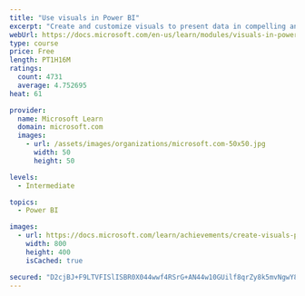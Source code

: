 ```yaml
---
title: "Use visuals in Power BI"
excerpt: "Create and customize visuals to present data in compelling and insightful ways."
webUrl: https://docs.microsoft.com/en-us/learn/modules/visuals-in-power-bi/
type: course
price: Free
length: PT1H16M
ratings:
  count: 4731
  average: 4.752695
heat: 61

provider:
  name: Microsoft Learn
  domain: microsoft.com
  images:
    - url: /assets/images/organizations/microsoft.com-50x50.jpg
      width: 50
      height: 50

levels:
  - Intermediate

topics:
  - Power BI

images:
  - url: https://docs.microsoft.com/learn/achievements/create-visuals-power-bi-desktop-social.png
    width: 800
    height: 400
    isCached: true

secured: "D2cjBJ+F9LTVFISlISBR0X044wwf4RSrG+AN44w10GUilf8qrZy8k5mvNgwY8twkRrJvlhpwiOfTfPJRnPHAvdrkSdLmfiehMY1g3YipZj1vkE8ihYC1LHLEQBlLBr4geO8g1MnD11t44pfMQ+mx3oeBOpIeJwl+dzBvptBWa914J2w8S6kmSExeVKKEG+aAam2WzMyJK0po0vDy+GI6z5MON68QKxejs0oCroH1i6qJvrqlMVTMA8Y5P+lxpFt8R1q6cZFAQOKrcmSPwv3WugxdP9jCYfnwfIF8RwAsfy3U2aXEbYmyy+2i5Luw2vAg3eG7TtonDlncnqG4rr18xO4PDvkeyMxrThhKuk10m3+aR94At4ygHmQZi8r8Q+NH8LzIg6XCr0Npn11tlJ4CfPmg3kk140YCzVbJd7Q1DFw=;K/bpn5GgE2eRrZRCHWoMHQ=="
---
```


